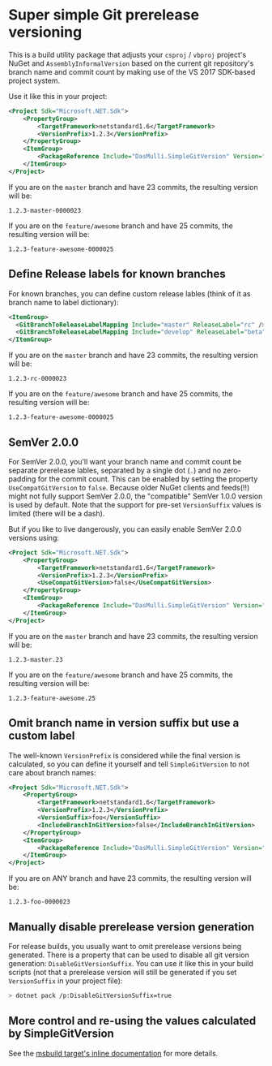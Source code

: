 # Super simple Git prerelease versioning
This is a build utility package that adjusts your `csproj` / `vbproj` project's NuGet and `AssemblyInformalVersion` based on the current git repository's branch name and commit count by making use of the VS 2017 SDK-based project system.

Use it like this in your project:
```xml
<Project Sdk="Microsoft.NET.Sdk">
    <PropertyGroup>
        <TargetFramework>netstandard1.6</TargetFramework>
        <VersionPrefix>1.2.3</VersionPrefix>
    </PropertyGroup>
    <ItemGroup>
        <PackageReference Include="DasMulli.SimpleGitVersion" Version="1.0.0-*" PrivateAssets="All" />
    </ItemGroup>
</Project>
```

If you are on the `master` branch and have 23 commits, the resulting version will be:
```
1.2.3-master-0000023
```

If you are on the `feature/awesome` branch and have 25 commits, the resulting version will be:
```
1.2.3-feature-awesome-0000025
```

## Define Release labels for known branches

For known branches, you can define custom release lables (think of it as branch name to label dictionary):

```xml
<ItemGroup>
  <GitBranchToReleaseLabelMapping Include="master" ReleaseLabel="rc" />
  <GitBranchToReleaseLabelMapping Include="develop" ReleaseLabel="beta" />
</ItemGroup>
```

If you are on the `master` branch and have 23 commits, the resulting version will be:
```
1.2.3-rc-0000023
```

If you are on the `feature/awesome` branch and have 25 commits, the resulting version will be:
```
1.2.3-feature-awesome-0000025
```

## SemVer 2.0.0

For SemVer 2.0.0, you'll want your branch name and commit count be separate prerelease lables, separated by a single dot (`.`) and no zero-padding for the commit count. This can be enabled by setting the property `UseCompatGitVersion` to `false`.
Because older NuGet clients and feeds(!!) might not fully support SemVer 2.0.0, the "compatible" SemVer 1.0.0 version is used by default. Note that the support for pre-set `VersionSuffix` values is limited (there will be a dash).

But if you like to live dangerously, you can easily enable SemVer 2.0.0 versions using:
```xml
<Project Sdk="Microsoft.NET.Sdk">
    <PropertyGroup>
        <TargetFramework>netstandard1.6</TargetFramework>
        <VersionPrefix>1.2.3</VersionPrefix>
        <UseCompatGitVersion>false</UseCompatGitVersion>
    </PropertyGroup>
    <ItemGroup>
        <PackageReference Include="DasMulli.SimpleGitVersion" Version="1.0.0-*" PrivateAssets="All" />
    </ItemGroup>
</Project>
```

If you are on the `master` branch and have 23 commits, the resulting version will be:
```
1.2.3-master.23
```

If you are on the `feature/awesome` branch and have 25 commits, the resulting version will be:
```
1.2.3-feature-awesome.25
```

## Omit branch name in version suffix but use a custom label

The well-known `VersionPrefix` is considered while the final version is calculated, so you can define it yourself and tell `SimpleGitVersion` to not care about branch names:


```xml
<Project Sdk="Microsoft.NET.Sdk">
    <PropertyGroup>
        <TargetFramework>netstandard1.6</TargetFramework>
        <VersionPrefix>1.2.3</VersionPrefix>
        <VersionSuffix>foo</VersionSuffix>
        <IncludeBranchInGitVersion>false</IncludeBranchInGitVersion>
    </PropertyGroup>
    <ItemGroup>
        <PackageReference Include="DasMulli.SimpleGitVersion" Version="1.0.0-*" PrivateAssets="All" />
    </ItemGroup>
</Project>
```

If you are on ANY branch and have 23 commits, the resulting version will be:
```
1.2.3-foo-0000023
```

## Manually disable prerelease version generation

For release builds, you usually want to omit prerelease versions being generated. There is a property that can be used to disable all git version generation: `DisableGitVersionSuffix`. You can use it like this in your build scripts (not that a prerelease version will still be generated if you set `VersionSuffix` in your project file):

```sh
> dotnet pack /p:DisableGitVersionSuffix=true
```

## More control and re-using the values calculated by SimpleGitVersion

See the [msbuild target's inline documentation](DasMulli.SimpleGitVersion/build/DasMulli.SimpleGitVersion.targets) for more details.
